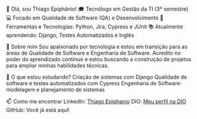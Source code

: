 👋 Olá, sou Thiago Epiphânio!
🎓 Tecnólogo em Gestão da TI (3º semestre)
💻 Focado em Qualidade de Software (QA) e Desenvolvimento
🔧 Ferramentas e Tecnologias: Python, Jira, Cypress e JUnit
📚 Atualmente aprendendo: Django, Testes Automatizados e Inglês

🚀 Sobre mim
Sou apaixonado por tecnologia e estou em transição para as áreas de Qualidade de Software e Engenharia de Software. Acredito no poder do aprendizado contínuo e estou buscando a construção de projetos para ampliar minhas habilidades técnicas.

🌱 O que estou estudando?
Criação de sistemas com Django 
Qualidade de software e testes automatizados com Cypress
Engenharia de Software: modelagem e planejamento de sistemas

📫 Como me encontrar
LinkedIn: [Thiago Epiphanio](https://www.linkedin.com/in/thiago-epiphanio-da-silva-18319396/)
DIO: [Meu perfil na DIO](https://www.dio.me/users/thiago84_epiphanio)
GitHub: Você já está aqui!
